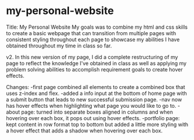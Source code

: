 # my-personal-website
Title: My Personal Website
My goals was to combine my html and css skills to create a basic webpage that can transition from multiple pages with consistent styling throughout each page to showcase my abilities I have obtained throughout my time in class so far.

v2. In this new version of my page, I did a complete restructuring of my page to reflect the knowledge I've obtained in class as well as applying my problem solving abilities to accomplish requirement goals to create hover effects.

Changes:
-first page combined all elements to create a combined box that uses z-index and flex.
-added a info input at the bottom of home page with a submit button that leads to new successful submission page.
-nav now has hover effects when highlighting what page you would like to go to.
-about page: turned into separate boxes aligned in columns and when hovering over each box, it pops out using hover effects.
-portfolio page: kept content in row format top to bottom but added a little more styling with a hover effect that adds a shadow when hovering over each box.